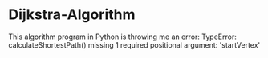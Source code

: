 # Dijkstra-Algorithm
This algorithm program in Python is throwing me an error: TypeError: calculateShortestPath() missing 1 required positional argument: 'startVertex'
